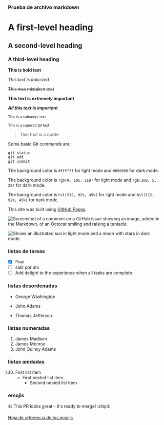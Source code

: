 ### Prueba de archivo markdown

# A first-level heading
## A second-level heading
### A third-level heading

**This is bold text**

_This text is italicized_

~~This was mistaken text~~

**This text is _extremely_ important**

***All this text is important***

<sub>This is a subscript text</sub>

<sup>This is a superscript text</sup>

> Text that is a quote

Some basic Git commands are:
```
git status
git add
git commit
```

The background color is `#ffffff` for light mode and `#000000` for dark mode.

The background color is `rgb(9, 105, 218)` for light mode and `rgb(109, 5, 28)` for dark mode.

The background color is `hsl(212, 92%, 45%)` for light mode and `hsl(112, 92%, 45%)` for dark mode.

This site was built using [GitHub Pages](https://pages.github.com/).

![Screenshot of a comment on a GitHub issue showing an image, added in the Markdown, of an Octocat smiling and raising a tentacle.](https://myoctocat.com/assets/images/base-octocat.svg)

<picture>
  <source media="(prefers-color-scheme: dark)" srcset="https://user-images.githubusercontent.com/25423296/163456776-7f95b81a-f1ed-45f7-b7ab-8fa810d529fa.png">
  <source media="(prefers-color-scheme: light)" srcset="https://user-images.githubusercontent.com/25423296/163456779-a8556205-d0a5-45e2-ac17-42d089e3c3f8.png">
  <img alt="Shows an illustrated sun in light mode and a moon with stars in dark mode." src="https://user-images.githubusercontent.com/25423296/163456779-a8556205-d0a5-45e2-ac17-42d089e3c3f8.png">
</picture>

### listas de tareas
- [x] Pow
- [ ] salir por ahí
- [ ] Add delight to the experience when all tasks are complete

### listas desordenadas 
- George Washington
* John Adams
+ Thomas Jefferson

### listas numeradas
1. James Madison
1. James Monroe
1. John Quincy Adams

### listas anidadas
100. First list item
     - First nested list item
       - Second nested list item

### emojis
:+1: This PR looks great - it's ready to merge! :shipit:

[Hoja de referencia de los emojis](https://github.com/ikatyang/emoji-cheat-sheet/blob/master/README.md)